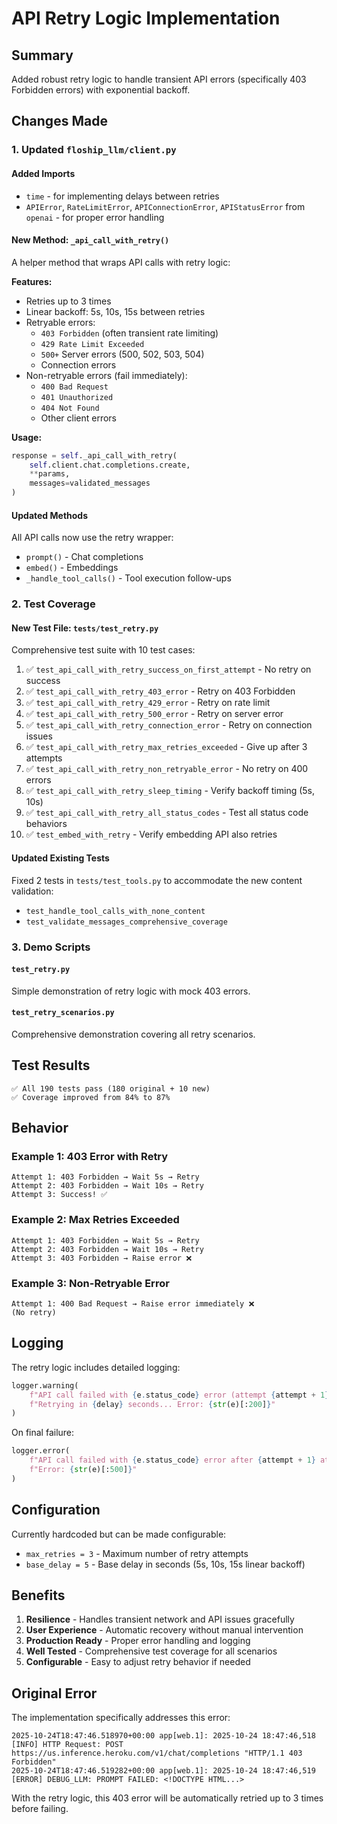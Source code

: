 # API Retry Logic Implementation

## Summary

Added robust retry logic to handle transient API errors (specifically 403 Forbidden errors) with exponential backoff.

## Changes Made

### 1. Updated `floship_llm/client.py`

#### Added Imports
- `time` - for implementing delays between retries
- `APIError`, `RateLimitError`, `APIConnectionError`, `APIStatusError` from `openai` - for proper error handling

#### New Method: `_api_call_with_retry()`
A helper method that wraps API calls with retry logic:

**Features:**
- Retries up to 3 times
- Linear backoff: 5s, 10s, 15s between retries
- Retryable errors:
  - `403 Forbidden` (often transient rate limiting)
  - `429 Rate Limit Exceeded`
  - `500+` Server errors (500, 502, 503, 504)
  - Connection errors
- Non-retryable errors (fail immediately):
  - `400 Bad Request`
  - `401 Unauthorized`
  - `404 Not Found`
  - Other client errors

**Usage:**
```python
response = self._api_call_with_retry(
    self.client.chat.completions.create,
    **params,
    messages=validated_messages
)
```

#### Updated Methods
All API calls now use the retry wrapper:
- `prompt()` - Chat completions
- `embed()` - Embeddings
- `_handle_tool_calls()` - Tool execution follow-ups

### 2. Test Coverage

#### New Test File: `tests/test_retry.py`
Comprehensive test suite with 10 test cases:

1. ✅ `test_api_call_with_retry_success_on_first_attempt` - No retry on success
2. ✅ `test_api_call_with_retry_403_error` - Retry on 403 Forbidden
3. ✅ `test_api_call_with_retry_429_error` - Retry on rate limit
4. ✅ `test_api_call_with_retry_500_error` - Retry on server error
5. ✅ `test_api_call_with_retry_connection_error` - Retry on connection issues
6. ✅ `test_api_call_with_retry_max_retries_exceeded` - Give up after 3 attempts
7. ✅ `test_api_call_with_retry_non_retryable_error` - No retry on 400 errors
8. ✅ `test_api_call_with_retry_sleep_timing` - Verify backoff timing (5s, 10s)
9. ✅ `test_api_call_with_retry_all_status_codes` - Test all status code behaviors
10. ✅ `test_embed_with_retry` - Verify embedding API also retries

#### Updated Existing Tests
Fixed 2 tests in `tests/test_tools.py` to accommodate the new content validation:
- `test_handle_tool_calls_with_none_content`
- `test_validate_messages_comprehensive_coverage`

### 3. Demo Scripts

#### `test_retry.py`
Simple demonstration of retry logic with mock 403 errors.

#### `test_retry_scenarios.py`
Comprehensive demonstration covering all retry scenarios.

## Test Results

```
✅ All 190 tests pass (180 original + 10 new)
✅ Coverage improved from 84% to 87%
```

## Behavior

### Example 1: 403 Error with Retry
```
Attempt 1: 403 Forbidden → Wait 5s → Retry
Attempt 2: 403 Forbidden → Wait 10s → Retry
Attempt 3: Success! ✅
```

### Example 2: Max Retries Exceeded
```
Attempt 1: 403 Forbidden → Wait 5s → Retry
Attempt 2: 403 Forbidden → Wait 10s → Retry
Attempt 3: 403 Forbidden → Raise error ❌
```

### Example 3: Non-Retryable Error
```
Attempt 1: 400 Bad Request → Raise error immediately ❌
(No retry)
```

## Logging

The retry logic includes detailed logging:

```python
logger.warning(
    f"API call failed with {e.status_code} error (attempt {attempt + 1}/{max_retries}). "
    f"Retrying in {delay} seconds... Error: {str(e)[:200]}"
)
```

On final failure:
```python
logger.error(
    f"API call failed with {e.status_code} error after {attempt + 1} attempts. "
    f"Error: {str(e)[:500]}"
)
```

## Configuration

Currently hardcoded but can be made configurable:
- `max_retries = 3` - Maximum number of retry attempts
- `base_delay = 5` - Base delay in seconds (5s, 10s, 15s linear backoff)

## Benefits

1. **Resilience** - Handles transient network and API issues gracefully
2. **User Experience** - Automatic recovery without manual intervention
3. **Production Ready** - Proper error handling and logging
4. **Well Tested** - Comprehensive test coverage for all scenarios
5. **Configurable** - Easy to adjust retry behavior if needed

## Original Error

The implementation specifically addresses this error:

```
2025-10-24T18:47:46.518970+00:00 app[web.1]: 2025-10-24 18:47:46,518 [INFO] HTTP Request: POST https://us.inference.heroku.com/v1/chat/completions "HTTP/1.1 403 Forbidden"
2025-10-24T18:47:46.519282+00:00 app[web.1]: 2025-10-24 18:47:46,519 [ERROR] DEBUG_LLM: PROMPT FAILED: <!DOCTYPE HTML...>
```

With the retry logic, this 403 error will be automatically retried up to 3 times before failing.
